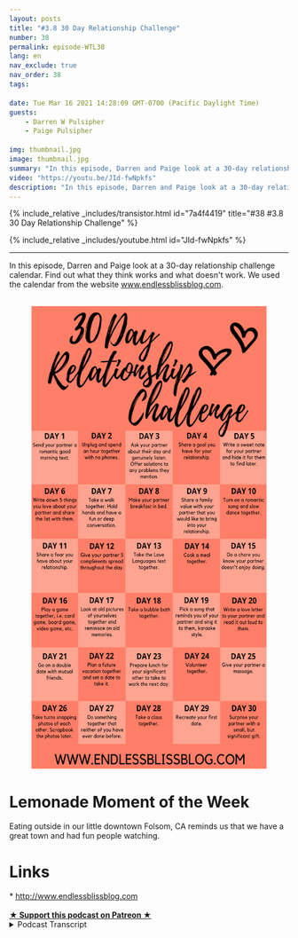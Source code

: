 ```yaml
---
layout: posts
title: "#3.8 30 Day Relationship Challenge"
number: 38
permalink: episode-WTL38
lang: en
nav_exclude: true
nav_order: 38
tags:

date: Tue Mar 16 2021 14:28:09 GMT-0700 (Pacific Daylight Time)
guests:
    - Darren W Pulsipher
    - Paige Pulsipher

img: thumbnail.jpg
image: thumbnail.jpg
summary: "In this episode, Darren and Paige look at a 30-day relationship challenge calendar. Find out what they think works and what doesn't work. We used the calendar from the website www.endlessblissblog.com."
video: "https://youtu.be/JId-fwNpkfs"
description: "In this episode, Darren and Paige look at a 30-day relationship challenge calendar. Find out what they think works and what doesn't work. We used the calendar from the website www.endlessblissblog.com."
---
```


<div>
{% include_relative _includes/transistor.html id="7a4f4419" title="#38 #3.8 30 Day Relationship Challenge" %}

{% include_relative _includes/youtube.html id="JId-fwNpkfs" %}
</div>

---

<html><head></head><body><div>In this episode, Darren and Paige look at a 30-day relationship challenge calendar. Find out what they think works and what doesn't work. We used the calendar from the website <a href="https://www.blogger.com/blog/post/edit/8538474243707422219/5869089743150839455#">www.endlessblissblog.com</a>.</div><div><br></div><div><figure data-trix-attachment="{&quot;contentType&quot;:&quot;image&quot;,&quot;height&quot;:834,&quot;url&quot;:&quot;https://lh3.googleusercontent.com/-qahEJgdjWGw/YFEfm4ZvpnI/AAAAAAAFac8/6EYrvIiZjZ0vD4L7AJh0N9xAQ4cQ4Q_aACNcBGAsYHQ/w486-h834/image.png&quot;,&quot;width&quot;:486}" data-trix-content-type="image" class="attachment attachment--preview"><img src="./image0.png" width="486" height="834"><figcaption class="attachment__caption"></figcaption></figure></div><h1>Lemonade Moment of the Week</h1><div>Eating outside in our little downtown Folsom, CA reminds us that we have a great town and had fun people watching.</div><h1>Links</h1><div>* <a href="https://www.blogger.com/blog/post/edit/8538474243707422219/5869089743150839455#">http://www.endlessblissblog.com</a></div><div><br></div>
<strong>
  <a href="https://www.patreon.com/wheresthelemonade" target="_donate" rel="payment" title="★ Support this podcast on Patreon ★">★ Support this podcast on Patreon ★</a>
</strong></body></html>

<details>
<summary> Podcast Transcript </summary>

<p></p>

</details>
